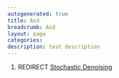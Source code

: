 ```yaml
---
autogenerated: true
title: Asd
breadcrumb: Asd
layout: page
categories: 
description: test description
---
```


1.  REDIRECT [Stochastic Denoising](Stochastic_Denoising "wikilink")
